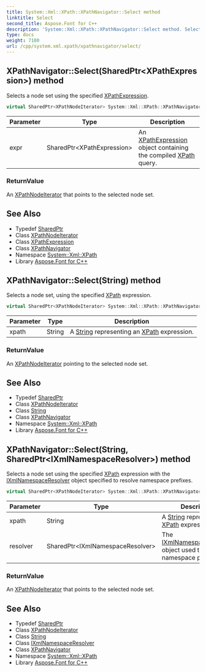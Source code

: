 ```yaml
---
title: System::Xml::XPath::XPathNavigator::Select method
linktitle: Select
second_title: Aspose.Font for C++
description: 'System::Xml::XPath::XPathNavigator::Select method. Selects a node set using the specified XPathExpression in C++.'
type: docs
weight: 7100
url: /cpp/system.xml.xpath/xpathnavigator/select/
---
```

## XPathNavigator::Select(SharedPtr\<XPathExpression\>) method


Selects a node set using the specified [XPathExpression](../../xpathexpression/).

```cpp
virtual SharedPtr<XPathNodeIterator> System::Xml::XPath::XPathNavigator::Select(SharedPtr<XPathExpression> expr)
```


| Parameter | Type | Description |
| --- | --- | --- |
| expr | SharedPtr\<XPathExpression\> | An [XPathExpression](../../xpathexpression/) object containing the compiled [XPath](../../) query. |

### ReturnValue

An [XPathNodeIterator](../../xpathnodeiterator/) that points to the selected node set.

## See Also

* Typedef [SharedPtr](../../../system/sharedptr/)
* Class [XPathNodeIterator](../../xpathnodeiterator/)
* Class [XPathExpression](../../xpathexpression/)
* Class [XPathNavigator](../)
* Namespace [System::Xml::XPath](../../)
* Library [Aspose.Font for C++](../../../)
## XPathNavigator::Select(String) method


Selects a node set, using the specified [XPath](../../) expression.

```cpp
virtual SharedPtr<XPathNodeIterator> System::Xml::XPath::XPathNavigator::Select(String xpath)
```


| Parameter | Type | Description |
| --- | --- | --- |
| xpath | String | A [String](../../../system/string/) representing an [XPath](../../) expression. |

### ReturnValue

An [XPathNodeIterator](../../xpathnodeiterator/) pointing to the selected node set.

## See Also

* Typedef [SharedPtr](../../../system/sharedptr/)
* Class [XPathNodeIterator](../../xpathnodeiterator/)
* Class [String](../../../system/string/)
* Class [XPathNavigator](../)
* Namespace [System::Xml::XPath](../../)
* Library [Aspose.Font for C++](../../../)
## XPathNavigator::Select(String, SharedPtr\<IXmlNamespaceResolver\>) method


Selects a node set using the specified [XPath](../../) expression with the [IXmlNamespaceResolver](../../../system.xml/ixmlnamespaceresolver/) object specified to resolve namespace prefixes.

```cpp
virtual SharedPtr<XPathNodeIterator> System::Xml::XPath::XPathNavigator::Select(String xpath, SharedPtr<IXmlNamespaceResolver> resolver)
```


| Parameter | Type | Description |
| --- | --- | --- |
| xpath | String | A [String](../../../system/string/) representing an [XPath](../../) expression. |
| resolver | SharedPtr\<IXmlNamespaceResolver\> | The [IXmlNamespaceResolver](../../../system.xml/ixmlnamespaceresolver/) object used to resolve namespace prefixes. |

### ReturnValue

An [XPathNodeIterator](../../xpathnodeiterator/) that points to the selected node set.

## See Also

* Typedef [SharedPtr](../../../system/sharedptr/)
* Class [XPathNodeIterator](../../xpathnodeiterator/)
* Class [String](../../../system/string/)
* Class [IXmlNamespaceResolver](../../../system.xml/ixmlnamespaceresolver/)
* Class [XPathNavigator](../)
* Namespace [System::Xml::XPath](../../)
* Library [Aspose.Font for C++](../../../)
